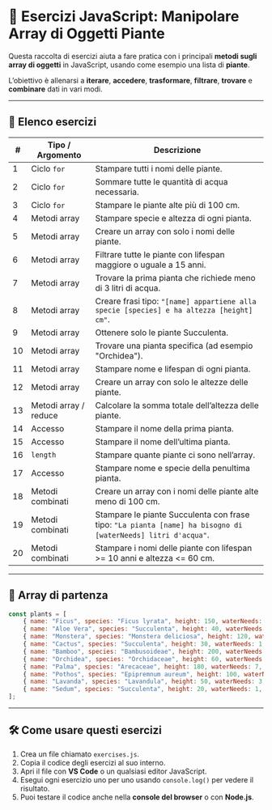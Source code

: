# 🌱 Esercizi JavaScript: Manipolare Array di Oggetti Piante

Questa raccolta di esercizi aiuta a fare pratica con i principali **metodi sugli array di oggetti** in JavaScript, usando come esempio una lista di **piante**.  

L’obiettivo è allenarsi a **iterare**, **accedere**, **trasformare**, **filtrare**, **trovare** e **combinare** dati in vari modi.  

---

## 📝 Elenco esercizi

| #  | Tipo / Argomento        | Descrizione                                                                 |
|----|-------------------------|-----------------------------------------------------------------------------|
| 1  | Ciclo `for`             | Stampare tutti i nomi delle piante.                                         |
| 2  | Ciclo `for`             | Sommare tutte le quantità di acqua necessaria.                               |
| 3  | Ciclo `for`             | Stampare le piante alte più di 100 cm.                                       |
| 4  | Metodi array            | Stampare specie e altezza di ogni pianta.                                    |
| 5  | Metodi array            | Creare un array con solo i nomi delle piante.                                |
| 6  | Metodi array            | Filtrare tutte le piante con lifespan maggiore o uguale a 15 anni.          |
| 7  | Metodi array            | Trovare la prima pianta che richiede meno di 3 litri di acqua.               |
| 8  | Metodi array            | Creare frasi tipo: `"[name] appartiene alla specie [species] e ha altezza [height] cm"`. |
| 9  | Metodi array            | Ottenere solo le piante Succulenta.                                         |
| 10 | Metodi array            | Trovare una pianta specifica (ad esempio "Orchidea").                        |
| 11 | Metodi array            | Stampare nome e lifespan di ogni pianta.                                     |
| 12 | Metodi array            | Creare un array con solo le altezze delle piante.                             |
| 13 | Metodi array / reduce   | Calcolare la somma totale dell’altezza delle piante.                         |
| 14 | Accesso                 | Stampare il nome della prima pianta.                                         |
| 15 | Accesso                 | Stampare il nome dell’ultima pianta.                                         |
| 16 | `length`                | Stampare quante piante ci sono nell’array.                                   |
| 17 | Accesso                 | Stampare nome e specie della penultima pianta.                               |
| 18 | Metodi combinati        | Creare un array con i nomi delle piante alte meno di 100 cm.                 |
| 19 | Metodi combinati        | Stampare le piante Succulenta con frase tipo: `"La pianta [name] ha bisogno di [waterNeeds] litri d'acqua"`. |
| 20 | Metodi combinati        | Stampare i nomi delle piante con lifespan >= 10 anni e altezza <= 60 cm.    |

---

## 🔹 Array di partenza

```javascript
const plants = [
    { name: "Ficus", species: "Ficus lyrata", height: 150, waterNeeds: 4, lifespan: 25 },
    { name: "Aloe Vera", species: "Succulenta", height: 40, waterNeeds: 2, lifespan: 12 },
    { name: "Monstera", species: "Monstera deliciosa", height: 120, waterNeeds: 5, lifespan: 20 },
    { name: "Cactus", species: "Succulenta", height: 30, waterNeeds: 1, lifespan: 15 },
    { name: "Bamboo", species: "Bambusoideae", height: 200, waterNeeds: 6, lifespan: 10 },
    { name: "Orchidea", species: "Orchidaceae", height: 60, waterNeeds: 3, lifespan: 8 },
    { name: "Palma", species: "Arecaceae", height: 180, waterNeeds: 7, lifespan: 30 },
    { name: "Pothos", species: "Epipremnum aureum", height: 100, waterNeeds: 4, lifespan: 12 },
    { name: "Lavanda", species: "Lavandula", height: 50, waterNeeds: 3, lifespan: 15 },
    { name: "Sedum", species: "Succulenta", height: 20, waterNeeds: 1, lifespan: 10 }
];
```

---

## 🛠️ Come usare questi esercizi

1. Crea un file chiamato `exercises.js`.  
2. Copia il codice degli esercizi al suo interno.  
3. Apri il file con **VS Code** o un qualsiasi editor JavaScript.  
4. Esegui ogni esercizio uno per uno usando `console.log()` per vedere il risultato.  
5. Puoi testare il codice anche nella **console del browser** o con **Node.js**.